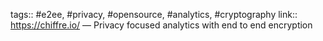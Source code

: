 ---
---

tags:: #e2ee, #privacy, #opensource, #analytics, #cryptography
link:: https://chiffre.io/
— Privacy focused analytics with end to end encryption
